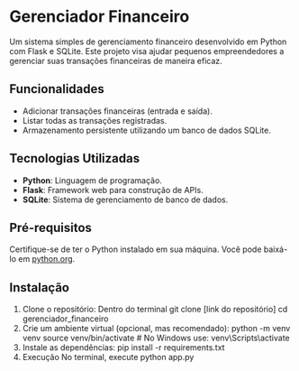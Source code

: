 # Gerenciador Financeiro

Um sistema simples de gerenciamento financeiro desenvolvido em Python com Flask e SQLite. Este projeto visa ajudar pequenos empreendedores a gerenciar suas transações financeiras de maneira eficaz.

## Funcionalidades

- Adicionar transações financeiras (entrada e saída).
- Listar todas as transações registradas.
- Armazenamento persistente utilizando um banco de dados SQLite.

## Tecnologias Utilizadas

- **Python**: Linguagem de programação.
- **Flask**: Framework web para construção de APIs.
- **SQLite**: Sistema de gerenciamento de banco de dados.

## Pré-requisitos

Certifique-se de ter o Python instalado em sua máquina. Você pode baixá-lo em [python.org](https://www.python.org/downloads/).

## Instalação

1. Clone o repositório:
   Dentro do terminal
   git clone [link do repositório]
   cd gerenciador_financeiro
2. Crie um ambiente virtual (opcional, mas recomendado):
  python -m venv venv
  source venv/bin/activate  # No Windows use: venv\Scripts\activate
3. Instale as dependências:
   pip install -r requirements.txt
4. Execução
   No terminal, execute python app.py

